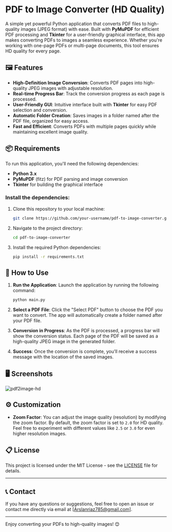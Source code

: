 # PDF to Image Converter (HD Quality)

A simple yet powerful Python application that converts PDF files to high-quality images (JPEG format) with ease. Built with **PyMuPDF** for efficient PDF processing and **Tkinter** for a user-friendly graphical interface, this app makes converting PDFs to images a seamless experience. Whether you're working with one-page PDFs or multi-page documents, this tool ensures HD quality for every page.

## 🖼️ Features

- **High-Definition Image Conversion**: Converts PDF pages into high-quality JPEG images with adjustable resolution.
- **Real-time Progress Bar**: Track the conversion progress as each page is processed.
- **User-Friendly GUI**: Intuitive interface built with **Tkinter** for easy PDF selection and conversion.
- **Automatic Folder Creation**: Saves images in a folder named after the PDF file, organized for easy access.
- **Fast and Efficient**: Converts PDFs with multiple pages quickly while maintaining excellent image quality.

## 📦 Requirements

To run this application, you'll need the following dependencies:

- **Python 3.x**
- **PyMuPDF** (fitz) for PDF parsing and image conversion
- **Tkinter** for building the graphical interface

### Install the dependencies:
1. Clone this repository to your local machine:
   ```bash
   git clone https://github.com/your-username/pdf-to-image-converter.git
   ```

2. Navigate to the project directory:
   ```bash
   cd pdf-to-image-converter
   ```

3. Install the required Python dependencies:
   ```bash
   pip install -r requirements.txt
   ```

## 🚀 How to Use

1. **Run the Application**:
   Launch the application by running the following command:
   ```bash
   python main.py
   ```

2. **Select a PDF File**:
   Click the "Select PDF" button to choose the PDF you want to convert. The app will automatically create a folder named after your PDF file.

3. **Conversion in Progress**:
   As the PDF is processed, a progress bar will show the conversion status. Each page of the PDF will be saved as a high-quality JPEG image in the generated folder.

4. **Success**:
   Once the conversion is complete, you’ll receive a success message with the location of the saved images.

## 🖥️ Screenshots

![pdf2image-hd](https://github.com/user-attachments/assets/505eaac2-f7ee-4181-b847-0e48f0f3a5e7)

## ⚙️ Customization

- **Zoom Factor**: You can adjust the image quality (resolution) by modifying the zoom factor. By default, the zoom factor is set to `2.0` for HD quality. Feel free to experiment with different values like `2.5` or `3.0` for even higher resolution images.
  
## 📋 License

This project is licensed under the MIT License - see the [LICENSE](LICENSE) file for details.

---

## 📞 Contact

If you have any questions or suggestions, feel free to open an issue or contact me directly via email at [Arslanriaz785@gmail.com].

---

Enjoy converting your PDFs to high-quality images! 😊

